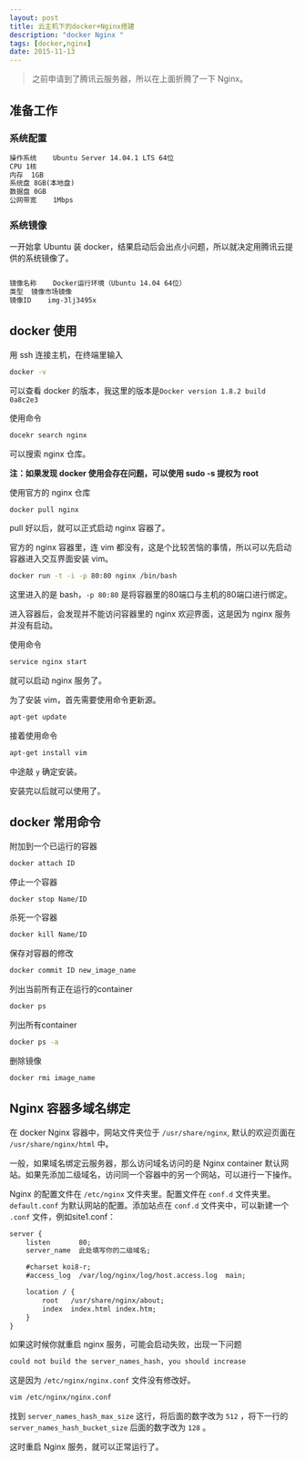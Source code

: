```yaml
---
layout: post
title: 云主机下的docker+Nginx搭建
description: "docker Nginx "
tags: [docker,nginx]
date: 2015-11-13
---
```



> 之前申请到了腾讯云服务器，所以在上面折腾了一下 Nginx。

## 准备工作

### 系统配置

```html
操作系统	Ubuntu Server 14.04.1 LTS 64位
CPU	1核
内存	1GB
系统盘	8GB(本地盘)
数据盘	0GB
公网带宽	1Mbps
```

<!--more-->

### 系统镜像

一开始拿 Ubuntu 装 docker，结果启动后会出点小问题，所以就决定用腾讯云提供的系统镜像了。

```html

镜像名称	Docker运行环境（Ubuntu 14.04 64位）
类型	镜像市场镜像
镜像ID	img-3lj3495x
```

## docker 使用

用 ssh 连接主机，在终端里输入

```bash
docker -v
```

可以查看 docker 的版本，我这里的版本是`Docker version 1.8.2 build 0a8c2e3`

使用命令

```bash
docekr search nginx
```

可以搜索 nginx 仓库。

**注：如果发现 docker 使用会存在问题，可以使用 sudo -s 提权为 root**

使用官方的 nginx 仓库

```bash
docker pull nginx
```

pull 好以后，就可以正式启动 nginx 容器了。

官方的 nginx 容器里，连 vim 都没有，这是个比较苦恼的事情，所以可以先启动容器进入交互界面安装 vim。

```bash
docker run -t -i -p 80:80 nginx /bin/bash
```

这里进入的是 bash，`-p 80:80` 是将容器里的80端口与主机的80端口进行绑定。

进入容器后，会发现并不能访问容器里的 nginx 欢迎界面，这是因为 nginx 服务并没有启动。

使用命令

```bash
service nginx start
```

就可以启动 nginx 服务了。

为了安装 vim，首先需要使用命令更新源。

```bash
apt-get update
```

接着使用命令

```bash
apt-get install vim
```

中途敲 `y` 确定安装。

安装完以后就可以使用了。

## docker 常用命令

附加到一个已运行的容器

```bash
docker attach ID
```

停止一个容器

```bash
docker stop Name/ID
```

杀死一个容器

```bash
docker kill Name/ID
```

保存对容器的修改

```bash
docker commit ID new_image_name
```

列出当前所有正在运行的container

```bash
docker ps
```

列出所有container

```bash
docker ps -a
```

删除镜像

```bash
docker rmi image_name  
```

## Nginx 容器多域名绑定

在 docker Nginx 容器中，网站文件夹位于 `/usr/share/nginx`, 默认的欢迎页面在 `/usr/share/nginx/html` 中。

一般，如果域名绑定云服务器，那么访问域名访问的是 Nginx container 默认网站。如果先添加二级域名，访问同一个容器中的另一个网站，可以进行一下操作。

Nginx 的配置文件在 `/etc/nginx` 文件夹里。配置文件在 `conf.d` 文件夹里。`default.conf` 为默认网站的配置。添加站点在 `conf.d` 文件夹中，可以新建一个 `.conf` 文件，例如site1.conf：

```html
server {
    listen       80;
    server_name  此处填写你的二级域名;

    #charset koi8-r;
    #access_log  /var/log/nginx/log/host.access.log  main;

    location / {
        root   /usr/share/nginx/about;
        index  index.html index.htm;
    }
}

```

如果这时候你就重启 nginx 服务，可能会启动失败，出现一下问题

```bash
could not build the server_names_hash, you should increase 
```

这是因为 `/etc/nginx/nginx.conf` 文件没有修改好。

```bash
vim /etc/nginx/nginx.conf
```

找到 `server_names_hash_max_size` 这行，将后面的数字改为 `512` ，将下一行的 `server_names_hash_bucket_size` 后面的数字改为 `128` 。

这时重启 Nginx 服务，就可以正常运行了。